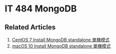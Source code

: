 # IT 484 MongoDB

## Related Articles
1. [CentOS 7 Install MongoDB standalone 單機模式](https://www.ruoxue.org/it-484-centos-7-install-mongodb-standalone/)
2. [macOS 10 Install MongoDB standalone 單機模式](https://www.ruoxue.org/it-484-macos-10-install-mongodb-standalone/)
